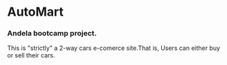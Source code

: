 # AutoMart
### Andela bootcamp project.
This is "strictly" a 2-way cars e-comerce site.That is, Users can either buy or sell their cars.  
